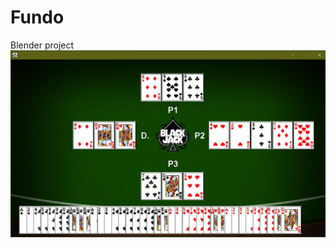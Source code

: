 # Fundo
Blender project
![GameOver](https://github.com/nour3adel/BlackJack/blob/main/screenshots/4.jpg "GameOver")
